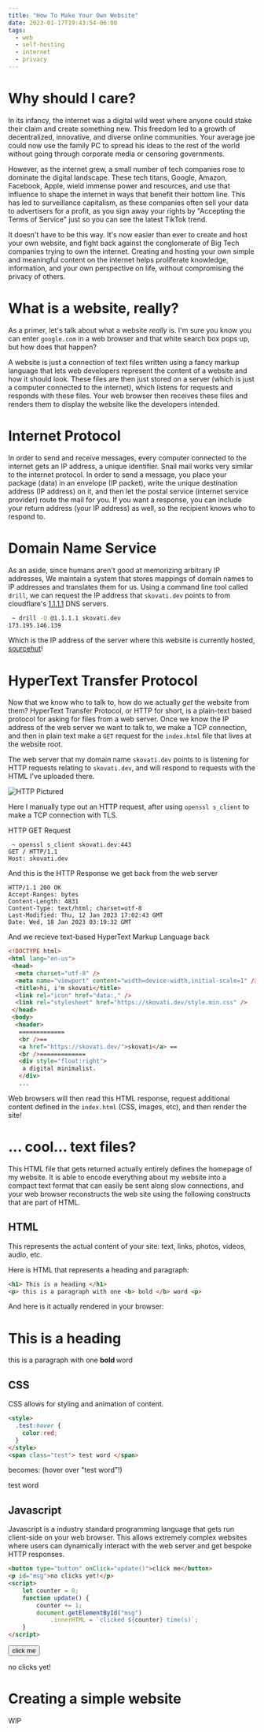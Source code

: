 ```yaml
---
title: "How To Make Your Own Website"
date: 2023-01-17T19:43:54-06:00
tags:
  - web
  - self-hosting
  - internet
  - privacy
---
```


# Why should I care?

In its infancy, the internet was a digital wild west where anyone could stake their claim and create something new. This freedom led to a growth of decentralized, innovative, and diverse online communities. Your average joe could now use the family PC to spread his ideas to the rest of the world without going through corporate media or censoring governments.

However, as the internet grew, a small number of tech companies rose to dominate the digital landscape. These tech titans, Google, Amazon, Facebook, Apple, wield immense power and resources, and use that influence to shape the internet in ways that benefit their bottom line. This has led to surveillance capitalism, as these companies often sell your data to advertisers for a profit, as you sign away your rights by "Accepting the Terms of Service" just so you can see the latest TikTok trend.

It doesn't have to be this way. It's now easier than ever to create and host your own website, and fight back against the conglomerate of Big Tech companies trying to own the internet. Creating and hosting your own simple and meaningful content on the internet helps proliferate knowledge, information, and your own perspective on life, without compromising the privacy of others.

# What is a website, really?

As a primer, let's talk about what a website *really* is. I'm sure you know you can enter `google.com` in a web browser and that white search box pops up, but how does that happen?

A website is just a connection of text files written using a fancy markup language that lets web developers represent the content of a website and how it should look. These files are then just stored on a server (which is just a computer connected to the internet), which listens for requests and responds with these files. Your web browser then receives these files and renders them to display the website like the developers intended.

# Internet Protocol

In order to send and receive messages, every computer connected to the internet gets an IP address, a unique identifier. Snail mail works very similar to the internet protocol. In order to send a message, you place your package (data) in an envelope (IP packet), write the unique destination address (IP address) on it, and then let the postal service (internet service provider) route the mail for you. If you want a response, you can include your return address (your IP address) as well, so the recipient knows who to respond to.


# Domain Name Service

As an aside, since humans aren't good at memorizing arbitrary IP addresses, We maintain a system that stores mappings of domain names to IP addresses and translates them for us. Using a command line tool called `drill`, we can request the IP address that `skovati.dev` points to from cloudflare's [1.1.1.1](https://1.1.1.1/) DNS servers.

```sh
 ~ drill -Q @1.1.1.1 skovati.dev
173.195.146.139
```

Which is the IP address of the server where this website is currently hosted, [sourcehut](https://srht.site/)!

# HyperText Transfer Protocol

Now that we know who to talk to, how do we actually *get* the website from them? HyperText Transfer Protocol, or HTTP for short, is a plain-text based protocol for asking for files from a web server. Once we know the IP address of the web server we want to talk to, we make a TCP connection, and then in plain text make a `GET` request for the `index.html` file that lives at the website root.

The web server that my domain name `skovati.dev` points to is listening for HTTP requests relating to `skovati.dev`, and will respond to requests with the HTML I've uploaded there.

![HTTP Pictured](/img/http.webp)

Here I manually type out an HTTP request, after using `openssl s_client` to make a TCP connection with TLS.

HTTP GET Request
```
 ~ openssl s_client skovati.dev:443
GET / HTTP/1.1
Host: skovati.dev
```

And this is the HTTP Response we get back from the web server
```
HTTP/1.1 200 OK
Accept-Ranges: bytes
Content-Length: 4831
Content-Type: text/html; charset=utf-8
Last-Modified: Thu, 12 Jan 2023 17:02:43 GMT
Date: Wed, 18 Jan 2023 03:19:32 GMT
```

And we recieve text-based HyperText Markup Language back

```html
<!DOCTYPE html>
<html lang="en-us">
 <head>
  <meta charset="utf-8" />
  <meta name="viewport" content="width=device-width,initial-scale=1" />
  <title>hi, i'm skovati</title>
  <link rel="icon" href="data:," />
  <link rel="stylesheet" href="https://skovati.dev/style.min.css" />
 </head>
 <body>
  <header>
   =============
   <br />== 
   <a href="https://skovati.dev/">skovati</a> ==
   <br />=============
   <div style="float:right">
    a digital minimalist.
   </div>
   ...
```

Web browsers will then read this HTML response, request additional content defined in the `index.html` (CSS, images, etc), and then render the site!

# ... cool... text files?

This HTML file that gets returned actually entirely defines the homepage of my website. It is able to encode everything about my website into a compact text format that can easily be sent along slow connections, and your web browser reconstructs the web site using the following constructs that are part of HTML.

## HTML

This represents the actual content of your site: text, links, photos, videos, audio, etc.

Here is HTML that represents a heading and paragraph:

```html
<h1> This is a heading </h1>
<p> this is a paragraph with one <b> bold </b> word <p>
```

And here is it actually rendered in your browser:

<h1> This is a heading </h1>
<p> this is a paragraph with one <b> bold </b> word <p>

## CSS

CSS allows for styling and animation of content.

```html
<style>
  .test:hover {
    color:red;
  }
</style>
<span class="test"> test word </span>
```

becomes: (hover over "test word"!)

<style>
.test:hover {
  color:red;
}
</style>
<span class="test"> test word </span>

## Javascript

Javascript is a industry standard programming language that gets run client-side on your web browser. This allows extremely complex websites where users can dynamically interact with the web server and get bespoke HTTP responses.

```html
<button type="button" onClick="update()">click me</button>
<p id="msg">no clicks yet!</p>
<script>
    let counter = 0;
    function update() {
        counter += 1;
        document.getElementById("msg")
            .innerHTML = `clicked ${counter} time(s)`;
    }
</script>
```

<button type="button" onClick="update()">click me</button>
<p id="msg">no clicks yet!</p>
<script>
    let counter = 0;
    function update() {
        counter += 1;
        document.getElementById("msg").innerHTML = `clicked ${ counter } time(s)`;
    }
</script>

# Creating a simple website
WIP

